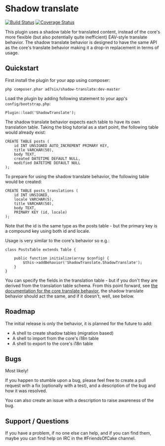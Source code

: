 # Shadow translate

[![Build Status](https://travis-ci.org/AD7six/cakephp-shadow-translate.png?branch=master)](https://travis-ci.org/AD7six/cakephp-shadow-translate)
[![Coverage Status](https://coveralls.io/repos/AD7six/cakephp-shadow-translate/badge.png)](https://coveralls.io/r/AD7six/cakephp-shadow-translate)

This plugin uses a shadow table for translated content, instead of the core's more flexible (but
also potentially quite inefficient) EAV-style translate behavior. The shadow translate behavior
is designed to have the same API as the core's translate behavior making it a drop-in
replacement in terms of usage.

## Quickstart

First install the plugin for your app using composer:

`php composer.phar ad7six/shadow-translate:dev-master`

Load the plugin by adding following statement to your app's `config/bootstrap.php`:

`Plugin::load('ShadowTranslate');`

The shadow translate behavior expects each table to have its own translation table. Taking the
blog tutorial as a start point, the following table would already exist:

	CREATE TABLE posts (
		id INT UNSIGNED AUTO_INCREMENT PRIMARY KEY,
		title VARCHAR(50),
		body TEXT,
		created DATETIME DEFAULT NULL,
		modified DATETIME DEFAULT NULL
	);

To prepare for using the shadow translate behavior, the following table would be created:

	CREATE TABLE posts_translations (
		id INT UNSIGNED,
		locale VARCHAR(5),
		title VARCHAR(50),
		body TEXT,
		PRIMARY KEY (id, locale)
	);

Note that the id is the same type as the posts table - but the primary key is a compound key
using both id and locale.

Usage is very similar to the core's behavior so e.g.:

	class PostsTable extends Table {

		public function initialize(array $config) {
			$this->addBehavior('ShadowTranslate.ShadowTranslate');
		}
	}

You can specify the fields in the translation table - but if you don't they are derived from the translation
table schema. From this point forward, see [the documentation for the core translate behavior](http://book.cakephp.org/3.0/en/orm/behaviors/translate.html), the shadow translate behavior should act
the same, and if it doesn't, well, see  below.

## Roadmap

The initial release is only the behavior, it is planned for the future to add:

 * A shell to create shadow tables (migration based)
 * A shell to import from the core's i18n table
 * A shell to export to the core's i18n table

## Bugs

Most likely!

If you happen to stumble upon a bug, please feel free to create a pull request with a fix
(optionally with a test), and a description of the bug and how it was resolved.

You can also create an issue with a description to raise awareness of the bug.

## Support / Questions

If you have a problem, if no one else can help, and if you can find them, maybe you can
find help on IRC in the #FriendsOfCake channel.
